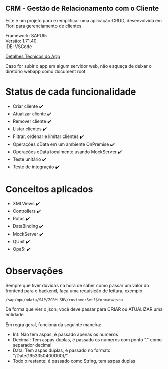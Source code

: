 ## CRM - Gestão de Relacionamento com o Cliente

Este é um projeto para exemplificar uma aplicação CRUD, desenvolvida em Fiori para gerenciamento de clientes.

Framework: SAPUI5  
Versão: 1.71.40  
IDE: VSCode  

[Detalhes Tecnicos do App](app.md)

Caso for subir o app em algum servidor web, não esqueça de deixar o diretório webapp como document root

# Status de cada funcionalidade
- Criar cliente :heavy_check_mark:
- Atualizar cliente :heavy_check_mark:
- Remover cliente :heavy_check_mark:
- Listar clientes :heavy_check_mark:
- Filtrar, ordenar e limitar clientes :heavy_check_mark:
- Operações oData em um ambiente OnPremise :heavy_check_mark:
- Operações oData localmente usando MockServer :heavy_check_mark:
- Teste unitário :heavy_check_mark:
- Teste de integração :heavy_check_mark:

# Conceitos aplicados
- XMLViews :heavy_check_mark:
- Controllers :heavy_check_mark:
- Rotas :heavy_check_mark:
- DataBinding :heavy_check_mark:
- MockServer :heavy_check_mark:
- QUnit :heavy_check_mark:
- Opa5: :heavy_check_mark:

# Observações
Sempre que tiver duvidas na hora de saber como passar um valor do frontend para o backend, faça uma requisição de leitura, exemplo
```
/sap/opu/odata/SAP/ZCRM_SRV/customerSet?$format=json
```
Da forma que vier o json, você deve passar para CRIAR ou ATUALIZAR uma entidade

Em regra geral, funciona da seguinte maneira:
- Int: Não tem aspas, é passado apenas os numeros
- Decimal: Tem aspas duplas, é passado os numeros com ponto "." como separador decimal
- Data: Tem aspas duplas, é passado no formato "\/Date(1653350400000)\/"
- Todo o restante: é passado como String, tem aspas duplas

